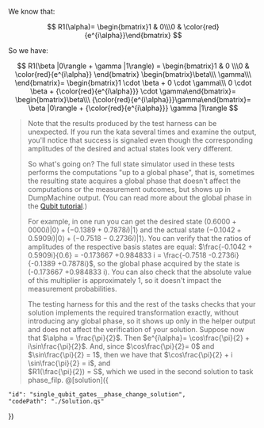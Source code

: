 We know that:

$$
R1(\alpha)=
 \begin{bmatrix}1 & 0\\\0 & \color{red}{e^{i\alpha}}\end{bmatrix}
$$

So we have:

$$
R1(\beta |0\rangle + \gamma |1\rangle) =
 \begin{bmatrix}1 & 0 \\\0 & \color{red}{e^{i\alpha}} \end{bmatrix}
 \begin{bmatrix}\beta\\\ \gamma\\\ \end{bmatrix}=
\begin{bmatrix}1 \cdot \beta + 0 \cdot \gamma\\\ 0 \cdot \beta + {\color{red}{e^{i\alpha}}} \cdot \gamma\end{bmatrix}=
 \begin{bmatrix}\beta\\\ {\color{red}{e^{i\alpha}}}\gamma\end{bmatrix}=
 \beta |0\rangle + {\color{red}{e^{i\alpha}}} \gamma |1\rangle
$$

> Note that the results produced by the test harness can be unexpected.
> If you run the kata several times and examine the output, you'll notice that success is signaled even though the corresponding amplitudes of the desired and actual states look very different.
>
> So what's going on? The full state simulator used in these tests performs the computations "up to a global phase", that is, sometimes the resulting state acquires a global phase that doesn't affect the computations or the measurement outcomes, but shows up in DumpMachine output. (You can read more about the global phase in the [Qubit tutorial](../tutorials/Qubit/Qubit.ipynb#Relative-and-Global-Phase).)
>
> For example, in one run you can get the desired state $(0.6000 + 0000i)|0\rangle + (-0.1389 +0.7878i)|1\rangle$ and the actual state $(-0.1042 + 0.5909i)|0\rangle + (-0.7518 -0.2736i)|1\rangle$.
> You can verify that the ratios of amplitudes of the respective basis states are equal: $\frac{-0.1042 + 0.5909i}{0.6} = -0.173667 +0.984833 i = \frac{-0.7518 -0.2736i}{-0.1389 +0.7878i}$, so the global phase acquired by the state is (-0.173667 +0.984833 i).
> You can also check that the absolute value of this multiplier is approximately 1, so it doesn't impact the measurement probabilities.
>
> The testing harness for this and the rest of the tasks checks that your solution implements the required transformation exactly, without introducing any global phase, so it shows up only in the helper output and does not affect the verification of your solution.
> Suppose now that $\alpha = \frac{\pi}{2}$.
> Then $e^{i\alpha}= \cos\frac{\pi}{2} + i\sin\frac{\pi}{2}$.
> And, since $\cos\frac{\pi}{2}= 0$ and $\sin\frac{\pi}{2} = 1$, then we have that $\cos\frac{\pi}{2} + i \sin\frac{\pi}{2} = i$, and  
> $R1(\frac{\pi}{2}) = S$, which we used in the second solution to task phase_filp.
> @[solution]({

    "id": "single_qubit_gates__phase_change_solution",
    "codePath": "./Solution.qs"

})
